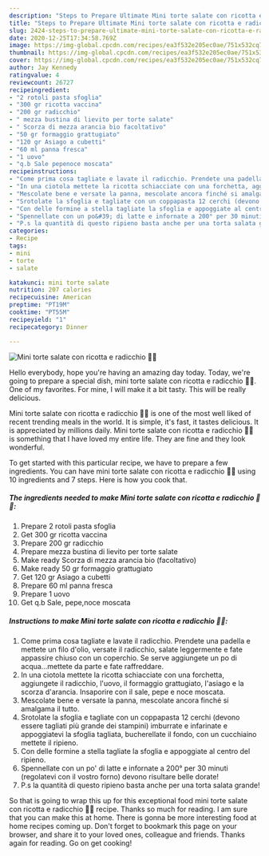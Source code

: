 ```yaml
---
description: "Steps to Prepare Ultimate Mini torte salate con ricotta e radicchio 🥧🥃"
title: "Steps to Prepare Ultimate Mini torte salate con ricotta e radicchio 🥧🥃"
slug: 2424-steps-to-prepare-ultimate-mini-torte-salate-con-ricotta-e-radicchio
date: 2020-12-25T17:34:58.769Z
image: https://img-global.cpcdn.com/recipes/ea3f532e205ec0ae/751x532cq70/mini-torte-salate-con-ricotta-e-radicchio-🥧🥃-recipe-main-photo.jpg
thumbnail: https://img-global.cpcdn.com/recipes/ea3f532e205ec0ae/751x532cq70/mini-torte-salate-con-ricotta-e-radicchio-🥧🥃-recipe-main-photo.jpg
cover: https://img-global.cpcdn.com/recipes/ea3f532e205ec0ae/751x532cq70/mini-torte-salate-con-ricotta-e-radicchio-🥧🥃-recipe-main-photo.jpg
author: Jay Kennedy
ratingvalue: 4
reviewcount: 26727
recipeingredient:
- "2 rotoli pasta sfoglia"
- "300 gr ricotta vaccina"
- "200 gr radicchio"
- " mezza bustina di lievito per torte salate"
- " Scorza di mezza arancia bio facoltativo"
- "50 gr formaggio grattugiato"
- "120 gr Asiago a cubetti"
- "60 ml panna fresca"
- "1 uovo"
- "q.b Sale pepenoce moscata"
recipeinstructions:
- "Come prima cosa tagliate e lavate il radicchio. Prendete una padella e mettete un filo d&#39;olio, versate il radicchio, salate leggermente e fate appassire chiuso con un coperchio. Se serve aggiungete un po di acqua...mettete da parte e fate raffreddare."
- "In una ciotola mettete la ricotta schiacciate con una forchetta, aggiungete il radicchio, l&#39;uovo, il formaggio grattugiato, l&#39;asiago e la scorza d&#39;arancia. Insaporire con il sale, pepe e noce moscata."
- "Mescolate bene e versate la panna, mescolate ancora finché si amalgama il tutto."
- "Srotolate la sfoglia e tagliate con un coppapasta 12 cerchi (devono essere tagliati più grande dei stampini) imburrate e infarinate e appoggiatevi la sfoglia tagliata, bucherellate il fondo, con un cucchiaino mettete il ripieno."
- "Con delle formine a stella tagliate la sfoglia e appoggiate al centro del ripieno."
- "Spennellate con un po&#39; di latte e infornate a 200° per 30 minuti (regolatevi con il vostro forno) devono risultare belle dorate!"
- "P.s la quantità di questo ripieno basta anche per una torta salata grande!"
categories:
- Recipe
tags:
- mini
- torte
- salate

katakunci: mini torte salate 
nutrition: 207 calories
recipecuisine: American
preptime: "PT19M"
cooktime: "PT55M"
recipeyield: "1"
recipecategory: Dinner

---
```



![Mini torte salate con ricotta e radicchio 🥧🥃](https://img-global.cpcdn.com/recipes/ea3f532e205ec0ae/751x532cq70/mini-torte-salate-con-ricotta-e-radicchio-🥧🥃-recipe-main-photo.jpg)

Hello everybody, hope you're having an amazing day today. Today, we're going to prepare a special dish, mini torte salate con ricotta e radicchio 🥧🥃. One of my favorites. For mine, I will make it a bit tasty. This will be really delicious.

Mini torte salate con ricotta e radicchio 🥧🥃 is one of the most well liked of recent trending meals in the world. It is simple, it's fast, it tastes delicious. It is appreciated by millions daily. Mini torte salate con ricotta e radicchio 🥧🥃 is something that I have loved my entire life. They are fine and they look wonderful.




To get started with this particular recipe, we have to prepare a few ingredients. You can have mini torte salate con ricotta e radicchio 🥧🥃 using 10 ingredients and 7 steps. Here is how you cook that.

<!--inarticleads1-->

##### The ingredients needed to make Mini torte salate con ricotta e radicchio 🥧🥃:

1. Prepare 2 rotoli pasta sfoglia
1. Get 300 gr ricotta vaccina
1. Prepare 200 gr radicchio
1. Prepare  mezza bustina di lievito per torte salate
1. Make ready  Scorza di mezza arancia bio (facoltativo)
1. Make ready 50 gr formaggio grattugiato
1. Get 120 gr Asiago a cubetti
1. Prepare 60 ml panna fresca
1. Prepare 1 uovo
1. Get q.b Sale, pepe,noce moscata




<!--inarticleads2-->

##### Instructions to make Mini torte salate con ricotta e radicchio 🥧🥃:

1. Come prima cosa tagliate e lavate il radicchio. Prendete una padella e mettete un filo d&#39;olio, versate il radicchio, salate leggermente e fate appassire chiuso con un coperchio. Se serve aggiungete un po di acqua...mettete da parte e fate raffreddare.
1. In una ciotola mettete la ricotta schiacciate con una forchetta, aggiungete il radicchio, l&#39;uovo, il formaggio grattugiato, l&#39;asiago e la scorza d&#39;arancia. Insaporire con il sale, pepe e noce moscata.
1. Mescolate bene e versate la panna, mescolate ancora finché si amalgama il tutto.
1. Srotolate la sfoglia e tagliate con un coppapasta 12 cerchi (devono essere tagliati più grande dei stampini) imburrate e infarinate e appoggiatevi la sfoglia tagliata, bucherellate il fondo, con un cucchiaino mettete il ripieno.
1. Con delle formine a stella tagliate la sfoglia e appoggiate al centro del ripieno.
1. Spennellate con un po&#39; di latte e infornate a 200° per 30 minuti (regolatevi con il vostro forno) devono risultare belle dorate!
1. P.s la quantità di questo ripieno basta anche per una torta salata grande!




So that is going to wrap this up for this exceptional food mini torte salate con ricotta e radicchio 🥧🥃 recipe. Thanks so much for reading. I am sure that you can make this at home. There is gonna be more interesting food at home recipes coming up. Don't forget to bookmark this page on your browser, and share it to your loved ones, colleague and friends. Thanks again for reading. Go on get cooking!
